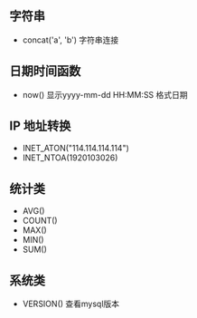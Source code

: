 ## 字符串
- concat('a', 'b') 字符串连接



## 日期时间函数

- now()  显示yyyy-mm-dd HH:MM:SS 格式日期



## IP 地址转换

- INET_ATON("114.114.114.114")
- INET_NTOA(1920103026)



## 统计类

- AVG()
- COUNT()
- MAX()
- MIN()
- SUM()



## 系统类

- VERSION()   查看mysql版本




